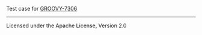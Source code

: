 Test case for [GROOVY-7306](https://jira.codehaus.org/browse/GROOVY-7306)

------

Licensed under the Apache License, Version 2.0
